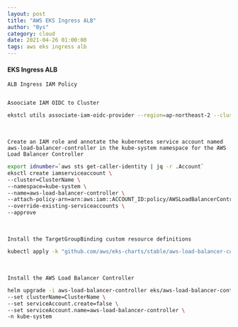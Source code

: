 ```yaml
---
layout: post
title: "AWS EKS Ingress ALB"
author: "Bys"
category: cloud
date: 2021-04-26 01:00:00
tags: aws eks ingress alb
---
```


#### EKS Ingress ALB

`ALB Ingress IAM Policy`  
```bash
```

`Asoociate IAM OIDC to Cluster`  
```bash
ekstcl utils associate-iam-oidc-provider --region=ap-northeast-2 --cluster=ClusterName --approve
```
<br>

`Create an IAM role and annotate the kubernetes service account named aws-load-balancer-controller in the kube-system namespace for the AWS Load Balancer Controller`
```bash
export idnumber=`aws sts get-caller-identity | jq -r .Account`
eksctl create iamserviceaccount \
--cluster=ClusterName \
--namespace=kube-system \
--name=aws-load-balancer-controller \
--attach-policy-arn=arn:aws:iam::ACCOUNT_ID:policy/AWSLoadBalancerControllerIAMPolicy \
--override-existing-serviceaccounts \
--approve
```
<br>

`Install the TargetGroupBinding custom resource definitions`  
```bash
kubectl apply -k "github.com/aws/eks-charts/stable/aws-load-balancer-controller//crds?ref=master"
```
<br>

`Install the AWS Load Balancer Controller`  
```bash
helm upgrade -i aws-load-balancer-controller eks/aws-load-balancer-controller \
--set clusterName=ClusterName \
--set serviceAccount.create=false \
--set serviceAccount.name=aws-load-balancer-controller \
-n kube-system
```
<br>
